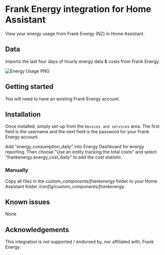 # Frank Energy integration for Home Assistant

View your energy usage from Frank Energy (NZ) in Home Assistant.

## Data

Imports the last four days of hourly energy data & costs from Frank Energy.

![Energy Usage PNG](/homeassistant-energy-graph.png "Energy Dashboard Reporting")

## Getting started

You will need to have an existing Frank Energy account.

## Installation

Once installed, simply set-up from the `Devices and services` area.
The first field is the username and the next field is the password for your Frank Energy account.

Add "energy_consumption_daily" into Energy Dashboard for energy reporting.
Then choose "Use an entity tracking the total costs" and select "frankenergy.energy_cost_daily" to add the cost statistic.

### Manually

Copy all files in the *custom_components/frankenergy* folder to your Home Assistant folder */config/custom_components/frankenergy*.

## Known issues

None

## Acknowledgements

This integration is not supported / endorsed by, nor affiliated with, Frank Energy.